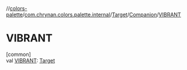 //[colors-palette](../../../../index.md)/[com.chrynan.colors.palette.internal](../../index.md)/[Target](../index.md)/[Companion](index.md)/[VIBRANT](-v-i-b-r-a-n-t.md)

# VIBRANT

[common]\
val [VIBRANT](-v-i-b-r-a-n-t.md): [Target](../index.md)

